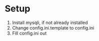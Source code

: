 # Setup
1. Install mysqli, if not already installed
2. Change config.ini.template to config.ini
3. Fill config.ini out
